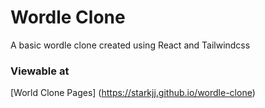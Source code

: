 # Wordle Clone

A basic wordle clone created using React and Tailwindcss

### Viewable at
[World Clone Pages] (https://starkjj.github.io/wordle-clone)